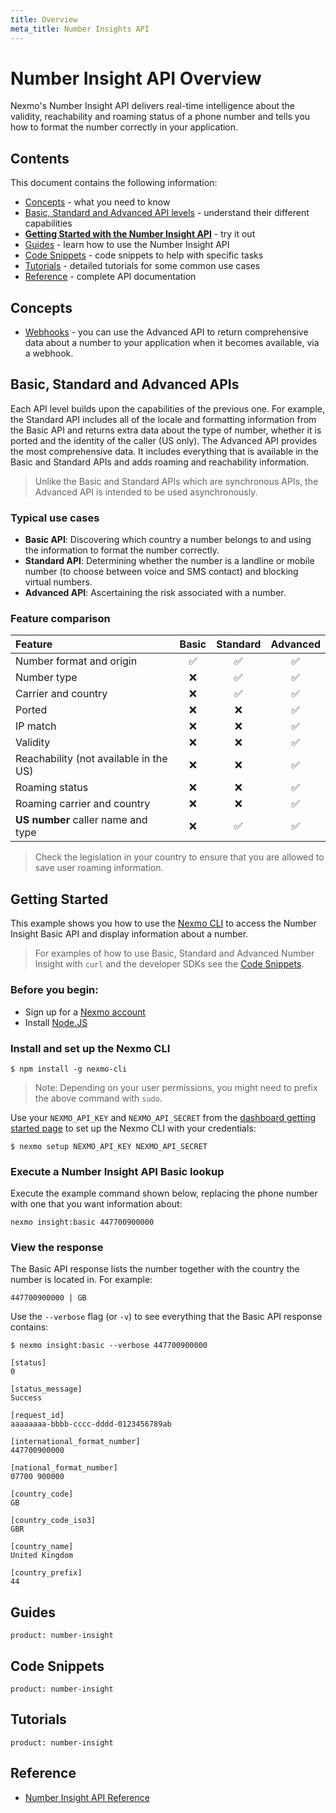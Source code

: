 ```yaml
---
title: Overview
meta_title: Number Insights API
---
```


# Number Insight API Overview

Nexmo's Number Insight API delivers real-time intelligence about the validity, reachability and roaming status of a phone number and tells you how to format the number correctly in your application.

## Contents
This document contains the following information:

- [Concepts](#concepts) - what you need to know
- [Basic, Standard and Advanced API levels](#basic-standard-and-advanced-apis) - understand their different capabilities
- **[Getting Started with the Number Insight API](#getting-started)** - try it out
- [Guides](#guides) - learn how to use the Number Insight API
- [Code Snippets](#code-snippets) - code snippets to help with specific tasks
- [Tutorials](#tutorials) - detailed tutorials for some common use cases
- [Reference](#reference) - complete API documentation

## Concepts

* [Webhooks](/concepts/guides/webhooks) - you can use the Advanced API to return comprehensive data about a number to your application when it becomes available, via a webhook.

## Basic, Standard and Advanced APIs
Each API level builds upon the capabilities of the previous one. For example, the Standard API includes all of the locale and formatting information from the Basic API and returns extra data about the type of number, whether it is ported and the identity of the caller (US only). The Advanced API provides the most comprehensive data. It includes everything that is available in the Basic and Standard APIs and adds roaming and reachability information.

> Unlike the Basic and Standard APIs which are synchronous APIs, the Advanced API is intended to be used asynchronously. 

### Typical use cases

- **Basic API**: Discovering which country a number belongs to and using the information to format the number correctly. 
- **Standard API**: Determining whether the number is a landline or mobile number (to choose between voice and SMS contact) and blocking virtual numbers.
- **Advanced API**: Ascertaining the risk associated with a number.

### Feature comparison
Feature | Basic | Standard | Advanced
:--|:--:|:--:|:--:
Number format and origin| ✅ | ✅ | ✅    
Number type| ❌ | ✅ | ✅
Carrier and country| ❌ | ✅ | ✅
Ported| ❌ | ❌ | ✅
IP match| ❌ | ❌ | ✅
Validity| ❌ | ❌ | ✅
Reachability (not available in the US)| ❌ | ❌ | ✅
Roaming status| ❌ | ❌ | ✅
Roaming carrier and country| ❌ | ❌ | ✅
**US number** caller name and type| ❌ | ✅ | ✅


> Check the legislation in your country to ensure that you are allowed to save user roaming information.

## Getting Started

This example shows you how to use the [Nexmo CLI](/tools) to access the Number Insight Basic API and display information about a number.

> For examples of how to use Basic, Standard and Advanced Number Insight with `curl` and the developer SDKs see the [Code Snippets](#code-snippets).

### Before you begin:

* Sign up for a [Nexmo account](https://dashboard.nexmo.com/signup)
* Install [Node.JS](https://nodejs.org/en/download/)

### Install and set up the Nexmo CLI

```
$ npm install -g nexmo-cli
```

> Note: Depending on your user permissions, you might need to prefix the above command with `sudo`.

Use your `NEXMO_API_KEY` and `NEXMO_API_SECRET` from the [dashboard getting started page](https://dashboard.nexmo.com/getting-started-guide) to set up the Nexmo CLI with your credentials:

```
$ nexmo setup NEXMO_API_KEY NEXMO_API_SECRET
```

### Execute a Number Insight API Basic lookup

Execute the example command shown below, replacing the phone number with one that you want information about:

```
nexmo insight:basic 447700900000
```

### View the response

The Basic API response lists the number together with the country the number is located in. For example:

```
447700900000 | GB
```
Use the `--verbose` flag (or `-v`) to see everything that the Basic API response contains:

````
$ nexmo insight:basic --verbose 447700900000

[status]
0

[status_message]
Success

[request_id]
aaaaaaaa-bbbb-cccc-dddd-0123456789ab

[international_format_number]
447700900000

[national_format_number]
07700 900000

[country_code]
GB

[country_code_iso3]
GBR

[country_name]
United Kingdom

[country_prefix]
44
````




## Guides

```concept_list
product: number-insight
```

## Code Snippets

```code_snippet_list
product: number-insight
```

## Tutorials

```tutorials
product: number-insight
```

## Reference

* [Number Insight API Reference](/api/number-insight)
